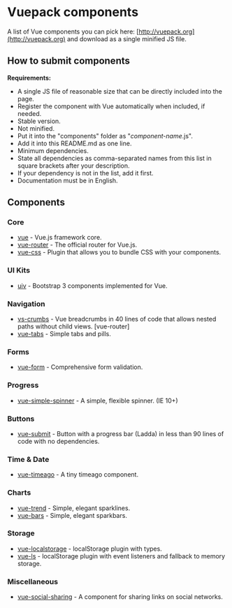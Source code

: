
# Vuepack components

A list of Vue components you can pick here: [http://vuepack.org](http://vuepack.org) and download as a single minified JS file.

## How to submit components

**Requirements:**
* A single JS file of reasonable size that can be directly included into the page.
* Register the component with Vue automatically when included, if needed.
* Stable version.
* Not minified.
* Put it into the "components" folder as "_component-name_.js".
* Add it into this README.md as one line.
* Minimum dependencies.
* State all dependencies as comma-separated names from this list in square brackets after your description.
* If your dependency is not in the list, add it first.
* Documentation must be in English.

## Components

### Core

 - [vue](https://vuejs.org) - Vue.js framework core.
 - [vue-router](https://github.com/vuejs/vue-router) - The official router for Vue.js.
 - [vue-css](https://github.com/NxtChg/pieces/tree/master/js/vue/vue-css) - Plugin that allows you to bundle CSS with your components.

### UI Kits

 - [uiv](https://github.com/wxsms/uiv) - Bootstrap 3 components implemented for Vue.

### Navigation

 - [vs-crumbs](https://github.com/NxtChg/pieces/tree/master/js/vue/vs-crumbs) - Vue breadcrumbs in 40 lines of code that allows nested paths without child views. [vue-router]
 - [vue-tabs](https://github.com/cristijora/vue-tabs) - Simple tabs and pills.

### Forms

 - [vue-form](https://github.com/fergaldoyle/vue-form) - Comprehensive form validation.

### Progress

 - [vue-simple-spinner](https://github.com/dzwillia/vue-simple-spinner) - A simple, flexible spinner. (IE 10+)

### Buttons

 - [vue-submit](https://github.com/NxtChg/pieces/tree/master/js/vue/vue-submit) - Button with a progress bar (Ladda) in less than 90 lines of code with no dependencies.

### Time & Date

 - [vue-timeago](https://github.com/egoist/vue-timeago) - A tiny timeago component.

### Charts

 - [vue-trend](https://github.com/QingWei-Li/vue-trend) - Simple, elegant sparklines.
 - [vue-bars](https://github.com/DeviaVir/vue-bar) - Simple, elegant sparkbars.

### Storage

 - [vue-localstorage](https://github.com/pinguinjkeke/vue-local-storage) - localStorage plugin with types.
 - [vue-ls](https://github.com/RobinCK/vue-ls) - localStorage plugin with event listeners and fallback to memory storage.

### Miscellaneous

 - [vue-social-sharing](https://github.com/nicolasbeauvais/vue-social-sharing) - A component for sharing links on social networks.
